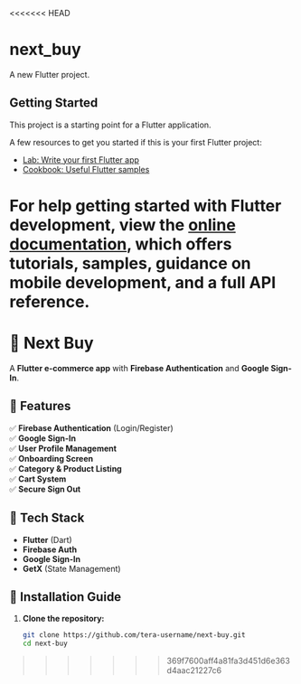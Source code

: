 <<<<<<< HEAD
# next_buy

A new Flutter project.

## Getting Started

This project is a starting point for a Flutter application.

A few resources to get you started if this is your first Flutter project:

- [Lab: Write your first Flutter app](https://docs.flutter.dev/get-started/codelab)
- [Cookbook: Useful Flutter samples](https://docs.flutter.dev/cookbook)

For help getting started with Flutter development, view the
[online documentation](https://docs.flutter.dev/), which offers tutorials,
samples, guidance on mobile development, and a full API reference.
=======
# 🛒 Next Buy  
A **Flutter e-commerce app** with **Firebase Authentication** and **Google Sign-In**.  

## 📌 Features  
✅ **Firebase Authentication** (Login/Register)  
✅ **Google Sign-In**  
✅ **User Profile Management**  
✅ **Onboarding Screen**  
✅ **Category & Product Listing**  
✅ **Cart System**  
✅ **Secure Sign Out**  

## 🚀 Tech Stack  
- **Flutter** (Dart)  
- **Firebase Auth**  
- **Google Sign-In**  
- **GetX** (State Management)  

## 🎯 Installation Guide  
1. **Clone the repository:**  
   ```sh
   git clone https://github.com/tera-username/next-buy.git
   cd next-buy
>>>>>>> 369f7600aff4a81fa3d451d6e363d4aac21227c6
